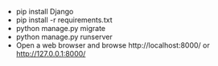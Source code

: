 -  pip install Django
-  pip install -r requirements.txt
-  python manage.py migrate
-  python manage.py runserver
-  Open a web browser and browse http://localhost:8000/ or http://127.0.0.1:8000/
